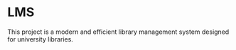 # LMS
This project is a modern and efficient library management system designed for university libraries.
